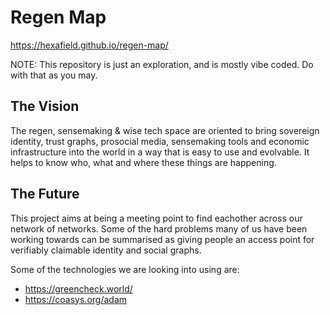 # Regen Map

https://hexafield.github.io/regen-map/

NOTE: This repository is just an exploration, and is mostly vibe coded. Do with that as you may.

## The Vision

The regen, sensemaking & wise tech space are oriented to bring sovereign identity, trust graphs, prosocial media, sensemaking tools and economic infrastructure into the world in a way that is easy to use and evolvable. It helps to know who, what and where these things are happening.

## The Future

This project aims at being a meeting point to find eachother across our network of networks. Some of the hard problems many of us have been working towards can be summarised as giving people an access point for verifiably claimable identity and social graphs.

Some of the technologies we are looking into using are:

- https://greencheck.world/
- https://coasys.org/adam
